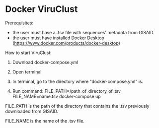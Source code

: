 # Docker ViruClust

Prerequisites:
- the user must have a .tsv file with sequences' metadata from GISAID.
- the user must have installed Docker Desktop (https://www.docker.com/products/docker-desktop)

How to start ViruClust:
1) Download docker-compose.yml

2) Open terminal

3) In terminal, go to the directory where "docker-compose.yml" is.

4) Run command:   FILE_PATH=/path_of_directory_of_tsv FILE_NAME=name.tsv docker-compose up



FILE_PATH is the path of the directory that contains the .tsv previously downloaded from GISAID.

FILE_NAME is the name of the .tsv file.